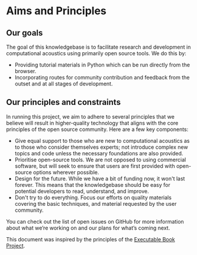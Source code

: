# Aims and Principles

## Our goals

The goal of this knowledgebase is to facilitate research and development in computational acoustics using primarily open source tools. We do this by:

* Providing tutorial materials in Python which can be run directly from the browser.
* Incorporating routes for community contribution and feedback from the outset and at all stages of development.

## Our principles and constraints

In running this project, we aim to adhere to several principles that we believe will result in higher-quality technology that aligns with the core principles of the open source community. Here are a few key components:

* Give equal support to those who are new to computational acoustics as to those who consider themselves experts; not introduce complex new topics and code unless the necessary foundations are also provided.
* Prioritise open-source tools. We are not opposed to using commercial software, but will seek to ensure that users are first provided with open-source options wherever possible.
* Design for the future. While we have a bit of funding now, it won't last forever. This means that the knowledgebase should be easy for potential developers to read, understand, and improve.
* Don't try to do everything. Focus our efforts on quality materials covering the basic techniques, and material requested by the user community.

You can check out the list of open issues on GitHub for more information about what we’re working on and our plans for what’s coming next.

This document was inspired by the principles of the [Executable Book Project](https://executablebooks.org/en/latest/).